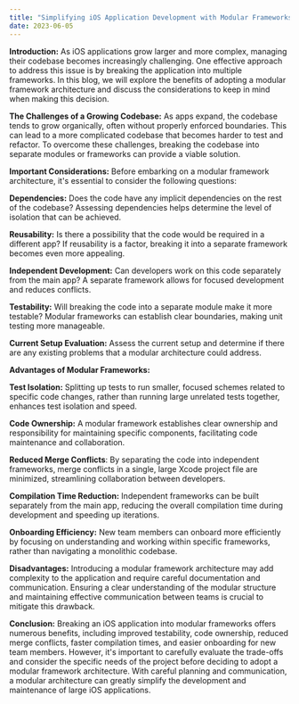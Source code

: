 ```yaml
---
title: "Simplifying iOS Application Development with Modular Frameworks"
date: 2023-06-05
---
```


**Introduction:**
As iOS applications grow larger and more complex, managing their codebase becomes increasingly challenging. One effective approach to address this issue is by breaking the application into multiple frameworks. In this blog, we will explore the benefits of adopting a modular framework architecture and discuss the considerations to keep in mind when making this decision.

**The Challenges of a Growing Codebase:**
As apps expand, the codebase tends to grow organically, often without properly enforced boundaries. This can lead to a more complicated codebase that becomes harder to test and refactor. To overcome these challenges, breaking the codebase into separate modules or frameworks can provide a viable solution.

**Important Considerations:**
Before embarking on a modular framework architecture, it's essential to consider the following questions:

**Dependencies:** Does the code have any implicit dependencies on the rest of the codebase? Assessing dependencies helps determine the level of isolation that can be achieved.

**Reusability:** Is there a possibility that the code would be required in a different app? If reusability is a factor, breaking it into a separate framework becomes even more appealing.

**Independent Development:** Can developers work on this code separately from the main app? A separate framework allows for focused development and reduces conflicts.

**Testability:** Will breaking the code into a separate module make it more testable? Modular frameworks can establish clear boundaries, making unit testing more manageable.

**Current Setup Evaluation:** Assess the current setup and determine if there are any existing problems that a modular architecture could address.

**Advantages of Modular Frameworks:**

**Test Isolation:** Splitting up tests to run smaller, focused schemes related to specific code changes, rather than running large unrelated tests together, enhances test isolation and speed.

**Code Ownership:** A modular framework establishes clear ownership and responsibility for maintaining specific components, facilitating code maintenance and collaboration.

**Reduced Merge Conflicts**: By separating the code into independent frameworks, merge conflicts in a single, large Xcode project file are minimized, streamlining collaboration between developers.

**Compilation Time Reduction:** Independent frameworks can be built separately from the main app, reducing the overall compilation time during development and speeding up iterations.

**Onboarding Efficiency:** New team members can onboard more efficiently by focusing on understanding and working within specific frameworks, rather than navigating a monolithic codebase.

**Disadvantages:**
Introducing a modular framework architecture may add complexity to the application and require careful documentation and communication. Ensuring a clear understanding of the modular structure and maintaining effective communication between teams is crucial to mitigate this drawback.

**Conclusion:**
Breaking an iOS application into modular frameworks offers numerous benefits, including improved testability, code ownership, reduced merge conflicts, faster compilation times, and easier onboarding for new team members. However, it's important to carefully evaluate the trade-offs and consider the specific needs of the project before deciding to adopt a modular framework architecture. With careful planning and communication, a modular architecture can greatly simplify the development and maintenance of large iOS applications.

